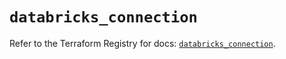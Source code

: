 # `databricks_connection`

Refer to the Terraform Registry for docs: [`databricks_connection`](https://registry.terraform.io/providers/databricks/databricks/1.46.0/docs/resources/connection).
